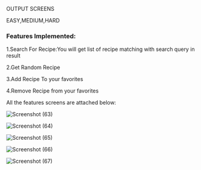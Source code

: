 OUTPUT SCREENS
<p>EASY,MEDIUM,HARD</p>
<h3>Features Implemented:</h3>
<p>1.Search For Recipe:You will get list of recipe matching with search query in result</p>
<p>2.Get Random Recipe</p>
<p>3.Add Recipe To your favorites</p>
<p>4.Remove Recipe from your favorites</p>

<p><bold>All the features screens are attached below:</bold></p>




![Screenshot (63)](https://github.com/user-attachments/assets/4a335359-e902-46e7-bb2a-4457feeea479)




![Screenshot (64)](https://github.com/user-attachments/assets/158c5dbf-d8f6-4aa1-a83d-6724e6abe1e2)




![Screenshot (65)](https://github.com/user-attachments/assets/9bf856da-817e-471b-8678-db0c550ac4ba)




![Screenshot (66)](https://github.com/user-attachments/assets/6dd866b3-b167-4d54-9cf0-6eafd4bb2c6a)




![Screenshot (67)](https://github.com/user-attachments/assets/cb4e2822-94e2-47b3-901a-849403e27f8f)
